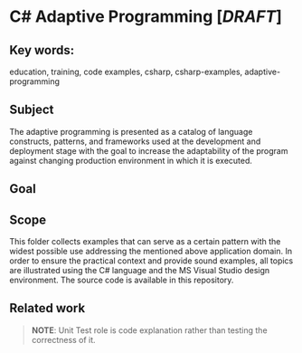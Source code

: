 # C# Adaptive Programming [*DRAFT*]

## Key words:

education, training, code examples, csharp, csharp-examples, adaptive-programming 

## Subject

The adaptive programming is presented as a catalog of language constructs, patterns, and frameworks used at the development and deployment stage with the goal to increase the adaptability of the program against changing production environment in which it is executed.

<!--
A basic matter of thought, discussion, investigation, development, etc.:
Describe the problem and the motivation for undertaking the effort to solve the problem.
-->

## Goal

<!--
What we are going to achieve - the result or achievement toward which effort is directed.
-->

## Scope

This folder collects examples that can serve as a certain pattern with the widest possible use addressing the mentioned above application domain. In order to ensure the practical context and provide sound examples, all topics are illustrated using the C# language and the MS Visual Studio design environment. The source code is available in this repository.

<!--
What we must do to prove the goal have been achieved. Extent or range of development, view, outlook, application, operation, effectiveness, etc. 
-->

## Related work

<!--
Any information about available reusable deliverables related to this work.
-->

> **NOTE**: Unit Test role is code explanation rather than testing the correctness of it. 

<!--//____________________________________________________________________________
//
//  Copyright (C) 2018, Mariusz Postol LODZ POLAND.
//
//  To be in touch join the community at GITTER: https://gitter.im/mpostol/TP
//____________________________________________________________________________
-->
